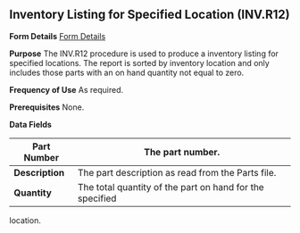 ## Inventory Listing for Specified Location (INV.R12)
<PageHeader />

**Form Details**
[Form Details](../INV-R12-1/README.md)

**Purpose**
The INV.R12 procedure is used to produce a inventory listing for specified
locations. The report is sorted by inventory location and only includes those
parts with an on hand quantity not equal to zero.

**Frequency of Use**
As required.

**Prerequisites**
None.

**Data Fields**

| **Part Number** | The part number.                                         |
| --------------- | -------------------------------------------------------- |
| **Description** | The part description as read from the Parts file.        |
| **Quantity**    | The total quantity of the part on hand for the specified |
location.

<badge text= "Version 8.10.57 " vertical="middle" />

<PageFooter />
